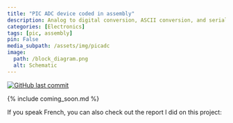 ```yaml
---
title: "PIC ADC device coded in assembly"
description: Analog to digital conversion, ASCII conversion, and serial communication via USART using a PIC microcontroller in interrupt mode (coded in assembly)
categories: [Electronics]
tags: [pic, assembly] 
pin: False
media_subpath: /assets/img/picadc
image:
  path: /block_diagram.png
  alt: Schematic
---
```


[![GitHub last commit](https://img.shields.io/github/last-commit/j-silv/PIC-assembly-ADC?style=for-the-badge&logo=github&color=black
)](https://github.com/j-silv/PIC-assembly-ADC)


{% include coming_soon.md %}

If you speak French, you can also check out the report I did on this project:

<object data="/assets/pdf/picadc/report.pdf" width="100%" height="800" type='application/pdf'></object>
